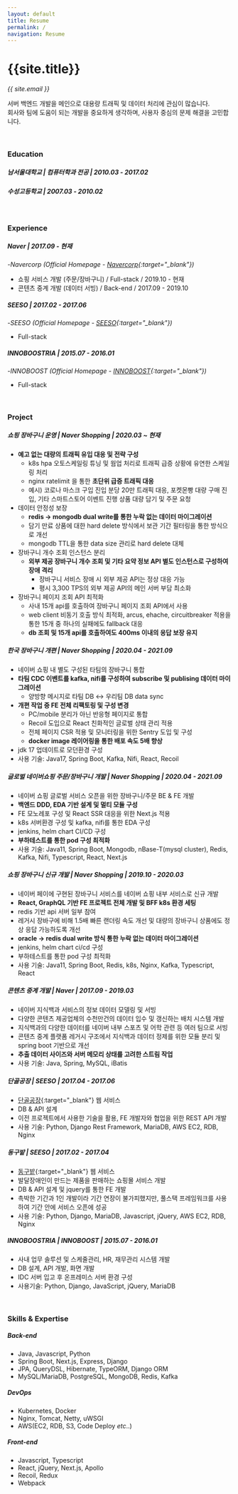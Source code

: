 ```yaml
---
layout: default
title: Resume
permalink: /
navigation: Resume
---
```


# {{site.title}}
*{{ site.email }}*

서버 백엔드 개발을 메인으로 대용량 트래픽 및 데이터 처리에 관심이 많습니다.  
회사와 팀에 도움이 되는 개발을 중요하게 생각하며, 사용자 중심의 문제 해결을 고민합니다.

<br>

<h3 class="section">Education</h3>

##### 남서울대학교 | 컴퓨터학과 전공 | 2010.03 - 2017.02
##### 수성고등학교 | 2007.03 - 2010.02

<br>

<h3 class="section">Experience</h3>

##### **Naver** | 2017.09 - 현재
-*Navercorp (Official Homepage - [Navercorp](https://www.navercorp.com/){:target="_blank"})*
- 쇼핑 서비스 개발 (주문/장바구니) / Full-stack / 2019.10 - 현재
- 콘텐츠 중계 개발 (데이터 서빙) / Back-end / 2017.09 - 2019.10

##### **SEESO** | 2017.02 - 2017.06
-*SEESO (Official Homepage - [SEESO](http://seeso.kr/){:target="_blank"})*
- Full-stack

##### **INNOBOOSTRIA** | 2015.07 - 2016.01
-*INNOBOOST (Official Homepage - [INNOBOOST](http://www.innoboost.co.kr){:target="_blank"})*
- Full-stack

<br>

<h3 class="section">Project</h3>

##### **쇼핑 장바구니 운영 | Naver Shopping | 2020.03 ~ 현재**
- **예고 없는 대량의 트래픽 유입 대응 및 전략 구성**
    - k8s hpa 오토스케일링 튜닝 및 웜업 처리로 트래픽 급증 상황에 유연한 스케일링 처리
    - nginx ratelimit 을 통한 **초단위 급증 트래픽 대응**
    - 예시) 코로나 마스크 구입 진입 분당 20만 트래픽 대응, 포켓몬빵 대량 구매 진입, 기타 스마트스토어 이벤트 진행 상품 대량 담기 및 주문 요청
- 데이터 안정성 보장
    - **redis -> mongodb dual write를 통한 누락 없는 데이터 마이그레이션**
    - 담기 만료 상품에 대한 hard delete 방식에서 보관 기간 필터링을 통한 방식으로 개선
    - mongodb TTL을 통한 data size 관리로 hard delete 대체
- 장바구니 개수 조회 인스턴스 분리
    - **외부 제공 장바구니 개수 조회 및 기타 요약 정보 API 별도 인스턴스로 구성하여 장애 격리**
        - 장바구니 서비스 장애 시 외부 제공 API는 정상 대응 가능
        - 평시 3,300 TPS의 외부 제공 API의 메인 서버 부담 최소화
- 장바구니 페이지 조회 API 최적화
    - 사내 15개 api를 호출하여 장바구니 페이지 조회 API에서 사용
    - web client 비동기 호출 방식 최적화, arcus, ehache, circuitbreaker 적용을 통한 15개 중 하나의 실패에도 fallback 대응
    - **db 조회 및 15개 api를 호출하여도 400ms 이내의 응답 보장 유지**

##### **한국 장바구니 개편 | Naver Shopping | 2020.04 - 2021.09**
- 네이버 쇼핑 내 별도 구성된 타팀의 장바구니 통합
- **타팀 CDC 이벤트를 kafka, nifi를 구성하여 subscribe 및 publising 데이터 마이그레이션**
    - 양방향 메시지로 타팀 DB <-> 우리팀 DB data sync
- **개편 작업 중 FE 전체 리팩토링 및 구성 변경**
    - PC/mobile 분리가 아닌 반응형 페이지로 통합
    - Recoil 도입으로 React 친화적인 글로벌 상태 관리 적용
    - 전체 페이지 CSR 적용 및 모니터링을 위한 Sentry 도입 및 구성
    - **docker image 레이어링을 통한 배포 속도 5배 향상**
- jdk 17 업데이트로 모던환경 구성
- 사용 기술: Java17, Spring Boot, Kafka, Nifi, React, Recoil

##### **글로벌 네이버쇼핑 주문/장바구니 개발 | Naver Shopping | 2020.04 - 2021.09**
- 네이버 쇼핑 글로벌 서비스 오픈을 위한 장바구니/주문 BE & FE 개발
- **백엔드 DDD, EDA 기반 설계 및 멀티 모듈 구성**
- FE 모노레포 구성 및 React SSR 대응을 위한 Next.js 적용
- k8s 서버환경 구성 및 kafka, nifi를 통한 EDA 구성
- jenkins, helm chart CI/CD 구성
- **부하테스트를 통한 pod 구성 최적화**
- 사용 기술: Java11, Spring Boot, Mongodb, nBase-T(mysql cluster), Redis, Kafka, Nifi, Typescript, React, Next.js

##### **쇼핑 장바구니 신규 개발 | Naver Shopping | 2019.10 - 2020.03**
- 네이버 페이에 구현된 장바구니 서비스를 네이버 쇼핑 내부 서비스로 신규 개발
- **React, GraphQL 기반 FE 프로젝트 전체 개발 및 BFF k8s 환경 세팅**
- redis 기반 api 서버 일부 참여
- 레거시 장바구에 비해 1.5배 빠른 랜더링 속도 개선 및 대량의 장바구니 상품에도 정상 응답 가능하도록 개선
- **oracle -> redis dual write 방식 통한 누락 없는 데이터 마이그레이션**
- jenkins, helm chart ci/cd 구성
- 부하테스트를 통한 pod 구성 최적화
- 사용 기술: Java11, Spring Boot, Redis, k8s, Nginx, Kafka, Typescript, React

##### **콘텐츠 중계 개발 | Naver | 2017.09 - 2019.03**
- 네이버 지식백과 서비스의 정보 데이터 모델링 및 서빙
- 다양한 콘텐츠 제공업체의 수천만건의 데이터 입수 및 갱신하는 배치 시스템 개발
- 지식백과의 다양한 데이터를 네이버 내부 스포츠 및 어학 관련 등 여러 팀으로 서빙
- 콘텐츠 중계 플랫폼 레거시 구조에서 지식백과 데이터 정제를 위한 모듈 분리 및 spring boot 기반으로 개선
- **추출 데이터 사이즈와 서버 메모리 상태를 고려한 스트림 작업**
- 사용 기술: Java, Spring, MySQL, iBatis

##### **단골공장 | SEESO | 2017.04 - 2017.06**
- [단골공장](https://www.dangolgongjang.com/){:target="_blank"} 웹 서비스
- DB & API 설계
- 이전 프로젝트에서 사용한 기술을 활용, FE 개발자와 협업을 위한 REST API 개발
- 사용 기술: Python, Django Rest Framework, MariaDB, AWS EC2, RDB, Nginx

##### **동구밭 | SEESO | 2017.02 - 2017.04**
- [동구밭](https://www.donggubat.com/){:target="_blank"} 웹 서비스
- 발달장애인이 만드는 제품을 판매하는 쇼핑몰 서비스 개발
- DB & API 설계 및 jquery를 통한 FE 개발
- 촉박한 기간과 1인 개발이라 기간 연장이 불가피했지만, 풀스택 프레임워크를 사용하여 기간 안에 서비스 오픈에 성공
- 사용 기술: Python, Django, MariaDB, Javascript, jQuery, AWS EC2, RDB, Nginx

##### **INNOBOOSTRIA | INNOBOOST | 2015.07 - 2016.01**
- 사내 업무 솔루션 및 스케줄관리, HR, 재무관리 시스템 개발
- DB 설계, API 개발, 화면 개발
- IDC 서버 입고 후 온프레미스 서버 환경 구성
- 사용기술: Python, Django, JavaScript, jQuery, MariaDB

<br>

<h3 class="section">Skills &amp; Expertise</h3>

##### Back-end
- Java, Javascript, Python
- Spring Boot, Next.js, Express, Django
- JPA, QueryDSL, Hibernate, TypeORM, Django ORM
- MySQL/MariaDB, PostgreSQL, MongoDB, Redis, Kafka

##### DevOps
- Kubernetes, Docker
- Nginx, Tomcat, Netty, uWSGI
- AWS(EC2, RDB, S3, Code Deploy *etc*..)

##### Front-end
- Javascript, Typescript
- React, jQuery, Next.js, Apollo
- Recoil, Redux
- Webpack